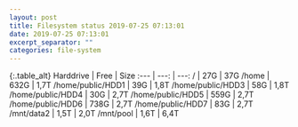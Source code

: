 ```yaml
---
layout: post
title: Filesystem status 2019-07-25 07:13:01
date: 2019-07-25 07:13:01
excerpt_separator: ""
categories: file-system
---
```

{:.table_alt}
Harddrive | Free | Size
:--- | ---: | ---:
/ | 27G | 37G
/home | 632G | 1,7T
/home/public/HDD1 | 39G | 1,8T
/home/public/HDD3 | 58G | 1,8T
/home/public/HDD4 | 30G | 2,7T
/home/public/HDD5 | 559G | 2,7T
/home/public/HDD6 | 738G | 2,7T
/home/public/HDD7 | 83G | 2,7T
/mnt/data2 | 1,5T | 2,0T
/mnt/pool | 1,6T | 6,4T

